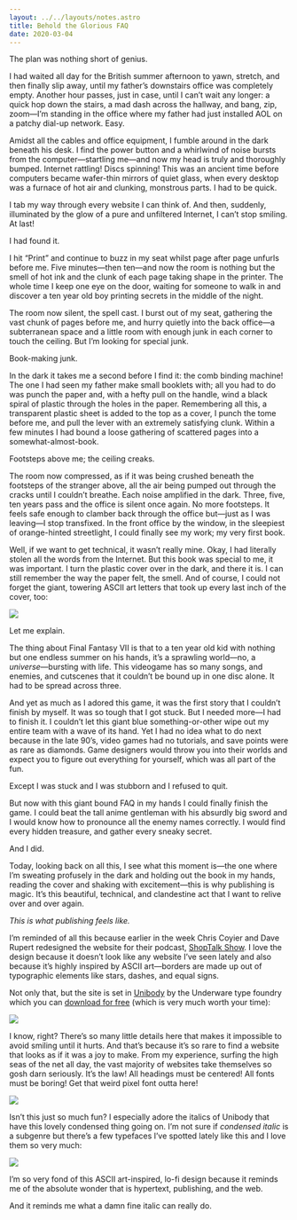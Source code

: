 ```yaml
---
layout: ../../layouts/notes.astro
title: Behold the Glorious FAQ
date: 2020-03-04
---
```


The plan was nothing short of genius.

I had waited all day for the British summer afternoon to yawn, stretch, and then finally slip away, until my father’s downstairs office was completely empty. Another hour passes, just in case, until I can’t wait any longer: a quick hop down the stairs, a mad dash across the hallway, and bang, zip, zoom—I’m standing in the office where my father had just installed AOL on a patchy dial-up network. Easy.

Amidst all the cables and office equipment, I fumble around in the dark beneath his desk. I find the power button and a whirlwind of noise bursts from the computer—startling me—and now my head is truly and thoroughly bumped. Internet rattling! Discs spinning! This was an ancient time before computers became wafer-thin mirrors of quiet glass, when every desktop was a furnace of hot air and clunking, monstrous parts. I had to be quick.

I tab my way through every website I can think of. And then, suddenly, illuminated by the glow of a pure and unfiltered Internet, I can’t stop smiling. At last!

I had found it.

I hit “Print” and continue to buzz in my seat whilst page after page unfurls before me. Five minutes—then ten—and now the room is nothing but the smell of hot ink and the clunk of each page taking shape in the printer. The whole time I keep one eye on the door, waiting for someone to walk in and discover a ten year old boy printing secrets in the middle of the night.

The room now silent, the spell cast. I burst out of my seat, gathering the vast chunk of pages before me, and hurry quietly into the back office—a subterranean space and a little room with enough junk in each corner to touch the ceiling. But I’m looking for special junk.

Book-making junk.

In the dark it takes me a second before I find it: the comb binding machine! The one I had seen my father make small booklets with; all you had to do was punch the paper and, with a hefty pull on the handle, wind a black spiral of plastic through the holes in the paper. Remembering all this, a transparent plastic sheet is added to the top as a cover, I punch the tome before me, and pull the lever with an extremely satisfying clunk. Within a few minutes I had bound a loose gathering of scattered pages into a somewhat-almost-book.

Footsteps above me; the ceiling creaks.

The room now compressed, as if it was being crushed beneath the footsteps of the stranger above, all the air being pumped out through the cracks until I couldn’t breathe. Each noise amplified in the dark. Three, five, ten years pass and the office is silent once again. No more footsteps. It feels safe enough to clamber back through the office but—just as I was leaving—I stop transfixed. In the front office by the window, in the sleepiest of orange-hinted streetlight, I could finally see my work; my very first book.

Well, if we want to get technical, it wasn’t really mine. Okay, I had literally stolen all the words from the Internet. But this book was special to me, it was important. I turn the plastic cover over in the dark, and there it is. I can still remember the way the paper felt, the smell. And of course, I could not forget the giant, towering ASCII art letters that took up every last inch of the cover, too:

![](https://buttondown.s3.us-west-2.amazonaws.com/images/fe9a8783-18ea-46c5-a6f1-d70b98836088.png)

Let me explain.

The thing about Final Fantasy VII is that to a ten year old kid with nothing but one endless summer on his hands, it’s a sprawling world—no, a _universe_—bursting with life. This videogame has so many songs, and enemies, and cutscenes that it couldn’t be bound up in one disc alone. It had to be spread across three.

And yet as much as I adored this game, it was the first story that I couldn’t finish by myself. It was so tough that I got stuck. But I needed more—I had to finish it. I couldn’t let this giant blue something-or-other wipe out my entire team with a wave of its hand. Yet I had no idea what to do next because in the late 90’s, video games had no tutorials, and save points were as rare as diamonds. Game designers would throw you into their worlds and expect you to figure out everything for yourself, which was all part of the fun.

Except I was stuck and I was stubborn and I refused to quit.

But now with this giant bound FAQ in my hands I could finally finish the game. I could beat the tall anime gentleman with his absurdly big sword and I would know how to pronounce all the enemy names correctly. I would find every hidden treasure, and gather every sneaky secret.

And I did.

Today, looking back on all this, I see what this moment is—the one where I’m sweating profusely in the dark and holding out the book in my hands, reading the cover and shaking with excitement—this is why publishing is magic. It’s this beautiful, technical, and clandestine act that I want to relive over and over again.

_This is what publishing feels like._

I’m reminded of all this because earlier in the week Chris Coyier and Dave Rupert redesigned the website for their podcast, [ShopTalk Show](https://shoptalkshow.com). I love the design because it doesn’t look like any website I’ve seen lately and also because it’s highly inspired by ASCII art—borders are made up out of typographic elements like stars, dashes, and equal signs.

Not only that, but the site is set in [Unibody](https://underware.nl/fonts/unibody/) by the Underware type foundry which you can [download for free](https://underware.nl/fonts/unibody/download/) (which is very much worth your time):

![](https://buttondown.s3.us-west-2.amazonaws.com/images/dd6ae0a0-3b69-4c23-a21b-198c3d3237da.jpg)

I know, right? There’s so many little details here that makes it impossible to avoid smiling until it hurts. And that’s because it’s so rare to find a website that looks as if it was a joy to make. From my experience, surfing the high seas of the net all day, the vast majority of websites take themselves so gosh darn seriously. It’s the law! All headings must be centered! All fonts must be boring! Get that weird pixel font outta here!

![](https://buttondown.s3.us-west-2.amazonaws.com/images/965ed520-b7c3-47bf-9cd3-5bcaff1fa451.jpg)

Isn’t this just so much fun? I especially adore the italics of Unibody that have this lovely condensed thing going on. I’m not sure if _condensed italic_ is a subgenre but there’s a few typefaces I’ve spotted lately like this and I love them so very much:

![](https://buttondown.s3.us-west-2.amazonaws.com/images/2a4f2d54-9d9d-4e91-bdf5-da582604122c.png)

I’m so very fond of this ASCII art-inspired, lo-fi design because it reminds me of the absolute wonder that is hypertext, publishing, and the web.

And it reminds me what a damn fine italic can really do.
